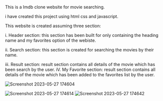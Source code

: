 This is a Imdb clone website for movie searching.

i have created this project using html css and javascript.

This website is created assuming three section:

i. Header section: this section has been built for only containing the heading name and my favorites option of the webiste.

ii. Search section: this section is created for searching the movies by their name.

iii. Result section: result section contains all details of the movie which has been search by the user.
iV. My Favorite section: result section contains all details of the movie which has been added to the favorites list by the user.



![Screenshot 2023-05-27 174604](https://github.com/KUSHAL-JAIN-au9/Imdb_Clone_CodingNinjas/assets/36365855/a8019fc6-c87a-44eb-a234-065cc7eef14d)

![Screenshot 2023-05-27 174614](https://github.com/KUSHAL-JAIN-au9/Imdb_Clone_CodingNinjas/assets/36365855/78d7fae1-4785-43e1-b60b-f97bff0785e1)
![Screenshot 2023-05-27 174642](https://github.com/KUSHAL-JAIN-au9/Imdb_Clone_CodingNinjas/assets/36365855/c0d62e68-f72c-4fd7-a9d8-9ad8b3915ea7)
